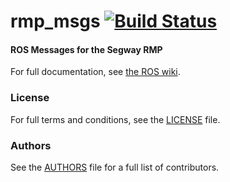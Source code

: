 rmp_msgs [![Build Status](https://api.travis-ci.org/GT-RAIL/rmp_msgs.png)](https://travis-ci.org/GT-RAIL/rmp_msgs)
========

#### ROS Messages for the Segway RMP 
For full documentation, see [the ROS wiki](http://ros.org/wiki/rmp_msgs).

### License
For full terms and conditions, see the [LICENSE](LICENSE) file.

### Authors
See the [AUTHORS](AUTHORS.md) file for a full list of contributors.
